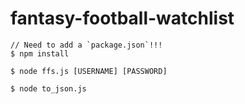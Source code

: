 # fantasy-football-watchlist

```
// Need to add a `package.json`!!!
$ npm install
```

```
$ node ffs.js [USERNAME] [PASSWORD]
```

```
$ node to_json.js
```
